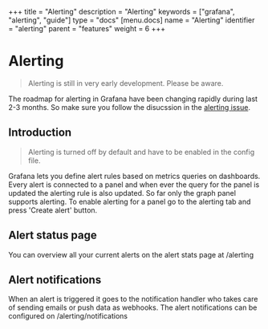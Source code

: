 +++
title = "Alerting"
description = "Alerting"
keywords = ["grafana", "alerting", "guide"]
type = "docs"
[menu.docs]
name = "Alerting"
identifier = "alerting"
parent = "features"
weight = 6
+++

# Alerting

> Alerting is still in very early development. Please be aware.

The roadmap for alerting in Grafana have been changing rapidly during last 2-3 months. So make sure you follow the disucssion in the [alerting issue](https://github.com/grafana/grafana/issues/2209).

## Introduction

> Alerting is turned off by default and have to be enabled in the config file.

Grafana lets you define alert rules based on metrics queries on dashboards. Every alert is connected to a panel and when ever the query for the panel is updated the alerting rule is also updated.
So far only the graph panel supports alerting. To enable alerting for a panel go to the alerting tab and press 'Create alert' button.

## Alert status page

You can overview all your current alerts on the alert stats page at /alerting

## Alert notifications

When an alert is triggered it goes to the notification handler who takes care of sending emails or push data as webhooks.
The alert notifications can be configured on /alerting/notifications

